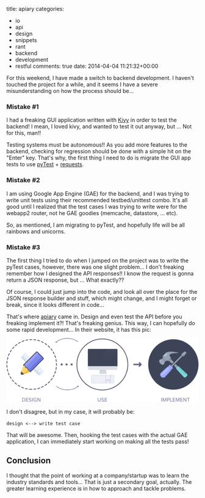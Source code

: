 title: apiary
categories:
- io
- api
- design
- snippets
- rant
- backend
- development
- restful
comments: true
date: 2014-04-04 11:21:32+00:00

For this weekend, I have made a switch to backend development. I haven't touched the project for a while, and it seems I have a severe misunderstanding on how the process should be...

### Mistake #1

I had a freaking GUI application written with [Kivy](http://kivy.org/) in order to test the backend! I mean, I loved kivy, and wanted to test it out anyway, but ... Not for this, man!!

Testing systems must be autonomous!! As you add more features to the backend, checking for regression should be done with a simple hit on the "Enter" key. That's why, the first thing I need to do is migrate the GUI app tests to use [pyTest](http://pythontesting.net/framework/pytest/pytest-introduction/) + [requests](http://docs.python-requests.org/en/latest/).

### Mistake #2

I am using Google App Engine (GAE) for the backend, and I was trying to write unit tests using their recommended testbed/unittest combo. It's all good until I realized that the test cases I was trying to write were for the webapp2 router, not he GAE goodies (memcache, datastore, ... etc).

So, as mentioned, I am migrating to pyTest, and hopefully life will be all rainbows and unicorns.

### Mistake #3

The first thing I tried to do when I jumped on the project was to write the pyTest cases, however, there was one slight problem... I don't freaking remember how I designed the API responses!! I know the request is gonna return a JSON response, but ... What exactly??

Of course, I could just jump into the code, and look all over the place for the JSON response builder and stuff, which might change, and I might forget or break, since it looks different in code...

That's where [apiary](http://apiary.io/) came in. Design and even test the API before you freaking implement it?! That's freaking genius. This way, I can hopefully do some rapid development... In their website, it has this pic:

![image](/images/design-use-implement-schematics-3a62dc1bfe04ad11.png)

I don't disagree, but in my case, it will probably be:

```text
design <--> write test case

```

That will be awesome. Then, hooking the test cases with the actual GAE application, I can immediately start working on making all the tests pass!

## Conclusion

I thought that the point of working at a company/startup was to learn the industry standards and tools... That is just a secondary goal, actually. The greater learning experience is in how to approach and tackle problems.
